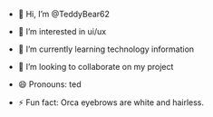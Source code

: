 - 👋 Hi, I’m @TeddyBear62
- 👀 I’m interested in ui/ux 
- 🌱 I’m currently learning technology information
- 💞️ I’m looking to collaborate on my project

- 😄 Pronouns: ted
- ⚡ Fun fact: Orca eyebrows are white and hairless.

<!---
TeddyBear62/TeddyBear62 is a ✨ special ✨ repository because its `README.md` (this file) appears on your GitHub profile.
You can click the Preview link to take a look at your changes.
--->
